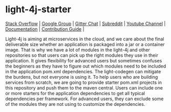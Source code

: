 # light-4j-starter

[Stack Overflow](https://stackoverflow.com/questions/tagged/light-4j) |
[Google Group](https://groups.google.com/forum/#!forum/light-4j) |
[Gitter Chat](https://gitter.im/networknt/light-4j) |
[Subreddit](https://www.reddit.com/r/lightapi/) |
[Youtube Channel](https://www.youtube.com/channel/UCHCRMWJVXw8iB7zKxF55Byw) |
[Documentation](https://doc.networknt.com) |
[Contribution Guide](https://doc.networknt.com/contribute/) |

Light-4j is aiming at microservices in the cloud, and we care about the final deliverable size whether an application is packaged into a jar or a container image. That is why we have a lot of modules in the light-4j and other repositories so that users can pick up the right modules they use in their application. It gives flexibility for advanced users but sometimes confuses the beginners as they have to figure out which modules need to be included in the application pom.xml dependencies. The light-codegen can mitigate the burdens, but not everyone is using it. To help users who are building services from scratch, we are going to provide starter pom.xml projects in this repository and push them to the maven central. Users can include one or more starters for the application dependencies to get all typical dependencies per framework. For advanced users, they can exclude some of the modules they are not using to customize the dependencies. 

